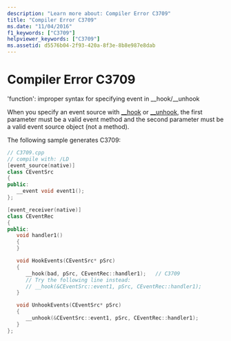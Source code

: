 ```yaml
---
description: "Learn more about: Compiler Error C3709"
title: "Compiler Error C3709"
ms.date: "11/04/2016"
f1_keywords: ["C3709"]
helpviewer_keywords: ["C3709"]
ms.assetid: d5576b04-2f93-420a-8f3e-8b8e987e8dab
---
```

# Compiler Error C3709

'function': improper syntax for specifying event in __hook/\__unhook

When you specify an event source with [__hook](../../cpp/hook.md) or [__unhook](../../cpp/unhook.md), the first parameter must be a valid event method and the second parameter must be a valid event source object (not a method).

The following sample generates C3709:

```cpp
// C3709.cpp
// compile with: /LD
[event_source(native)]
class CEventSrc
{
public:
   __event void event1();
};

[event_receiver(native)]
class CEventRec
{
public:
   void handler1()
   {
   }

   void HookEvents(CEventSrc* pSrc)
   {
      __hook(bad, pSrc, CEventRec::handler1);   // C3709
      // Try the following line instead:
      // __hook(&CEventSrc::event1, pSrc, CEventRec::handler1);
   }

   void UnhookEvents(CEventSrc* pSrc)
   {
      __unhook(&CEventSrc::event1, pSrc, CEventRec::handler1);
   }
};
```
